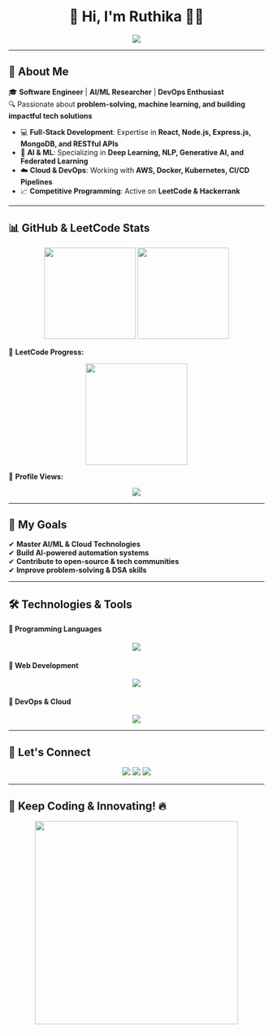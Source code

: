 <h1 align="center">🚀 Hi, I'm Ruthika 👩‍💻</h1>  
<p align="center">
  <img src="https://readme-typing-svg.herokuapp.com?font=Fira+Code&size=24&pause=1000&color=F7A400&center=true&vCenter=true&width=750&lines=Software+Engineer+%7C+AI%2FML+Researcher+%7C+DevOps+Enthusiast;Passionate+about+Problem-Solving+%26+Cutting-Edge+Tech;Building+Impactful+AI+and+Cloud+Solutions;Mastering+Generative+AI+%26+Federated+Learning;Active+in+Competitive+Programming+%7C+LeetCode+%26+Hackerrank" />
</p>  

---

## 📌 About Me  
🎓 **Software Engineer** | **AI/ML Researcher** | **DevOps Enthusiast**  
🔍 Passionate about **problem-solving, machine learning, and building impactful tech solutions**  

- 💻 **Full-Stack Development**: Expertise in **React, Node.js, Express.js, MongoDB, and RESTful APIs**  
- 🤖 **AI & ML**: Specializing in **Deep Learning, NLP, Generative AI, and Federated Learning**  
- ☁️ **Cloud & DevOps**: Working with **AWS, Docker, Kubernetes, CI/CD Pipelines**  
- 📈 **Competitive Programming**: Active on **LeetCode & Hackerrank**  

---

## 📊 GitHub & LeetCode Stats  

<p align="center">
  <img src="https://github-readme-streak-stats.herokuapp.com/?user=your-github-Ruthikaj&theme=radical" height="180" />
  <img src="https://github-readme-stats.vercel.app/api?username=your-github-Ruthikaj&show_icons=true&theme=radical" height="180" />
</p>  

🔸 **LeetCode Progress:**  
<p align="center">
  <img src="https://leetcard.jacoblin.cool/your-leetcode-Ruthikareck?theme=dark&font=Montserrat&ext=heatmap" height="200">
</p>

🔹 **Profile Views:**  
<p align="center">
  <img src="https://komarev.com/ghpvc/?username=your-github-Ruthikaj&color=blue&style=flat-square">
</p>

---

## 🎯 My Goals  

✔ **Master AI/ML & Cloud Technologies**  
✔ **Build AI-powered automation systems**  
✔ **Contribute to open-source & tech communities**  
✔ **Improve problem-solving & DSA skills**  

---

## 🛠️ Technologies & Tools  

#### 🔹 Programming Languages  
<p align="center">
  <img src="https://skillicons.dev/icons?i=c,c++,python,java,javascript&theme=dark" />
</p>  

#### 🔹 Web Development  
<p align="center">
  <img src="https://skillicons.dev/icons?i=html,css,react,nodejs,express,mongodb&theme=dark" />
</p>  

#### 🔹 DevOps & Cloud  
<p align="center">
  <img src="https://skillicons.dev/icons?i=docker,kubernetes,aws,git,github&theme=dark" />
</p>  

---

## 📢 Let's Connect  

<p align="center">
  <a href="mailto:your-email@example.com"><img src="https://img.shields.io/badge/Email-D14836?style=for-the-badge&logo=gmail&logoColor=white"/></a>
  <a href="https://your-website.com"><img src="https://img.shields.io/badge/Portfolio-FF5722?style=for-the-badge&logo=Google-Chrome&logoColor=white"/></a>
  <a href="https://linkedin.com/in/your-profile"><img src="https://img.shields.io/badge/LinkedIn-0077B5?style=for-the-badge&logo=linkedin&logoColor=white"/></a>
</p>

---

## 🚀 Keep Coding & Innovating! 🔥  

<p align="center">
  <img src="https://media.giphy.com/media/3o7aD2saalBwwftBIY/giphy.gif" width="400px">
</p>
